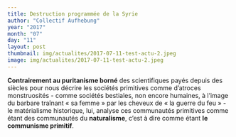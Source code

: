 ```yaml
---
title: Destruction programmée de la Syrie
author: "Collectif Aufhebung"
year: "2017"
month: "07"
day: "11"
layout: post
thumbnail: img/actualites/2017-07-11-test-actu-2.jpeg
image: img/actualites/2017-07-11-test-actu-2.jpeg
---
```


**Contrairement au puritanisme borné** des scientifiques payés depuis des siècles pour nous décrire 
les sociétés primitives comme d’atroces monstruosités - comme sociétés bestiales, non encore 
humaines, à l’image du barbare traînant « sa femme » par les cheveux de « la guerre du feu » - 
le matérialisme historique, lui, analyse ces communautés primitives comme étant des communautés 
du **naturalisme**, c’est à dire comme étant **le communisme primitif**. 

